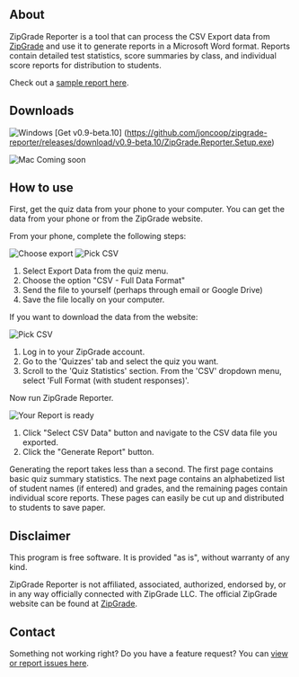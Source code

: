## About

ZipGrade Reporter is a tool that can process the CSV Export data from [ZipGrade](https://www.zipgrade.com/) and use it to generate reports in a Microsoft Word format. Reports contain detailed test statistics, score summaries by class, and individual score reports for distribution to students.

Check out a [sample report here](https://github.com/joncoop/zipgrade-reporter/raw/master/sample/sample_report.docx).

## Downloads

![Windows](https://raw.githubusercontent.com/joncoop/zipgrade-reporter/master/img/win.png) [Get v0.9-beta.10]
(https://github.com/joncoop/zipgrade-reporter/releases/download/v0.9-beta.10/ZipGrade.Reporter.Setup.exe)

![Mac](https://raw.githubusercontent.com/joncoop/zipgrade-reporter/master/img/mac.png) Coming soon

<!--![Linux](https://raw.githubusercontent.com/joncoop/zipgrade-reporter/master/img/lin.png) Coming Soon-->

## How to use

First, get the quiz data from your phone to your computer. You can get the data from your phone or from the ZipGrade website.

From your phone, complete the following steps:

![Choose export](https://raw.githubusercontent.com/joncoop/zipgrade-reporter/master/img/export.png)
![Pick CSV](https://raw.githubusercontent.com/joncoop/zipgrade-reporter/master/img/pick_csv.png)

  1. Select Export Data from the quiz menu.
  2. Choose the option "CSV - Full Data Format"
  3. Send the file to yourself (perhaps through email or Google Drive)
  4. Save the file locally on your computer.

If you want to download the data from the website:

  ![Pick CSV](https://raw.githubusercontent.com/joncoop/zipgrade-reporter/master/img/pick_csv_web.png)

  1. Log in to your ZipGrade account.
  2. Go to the 'Quizzes' tab and select the quiz you want.
  3. Scroll to the 'Quiz Statistics' section. From the 'CSV' dropdown menu, select 'Full Format (with student responses)'.

Now run ZipGrade Reporter.

  ![Your Report is ready](https://raw.githubusercontent.com/joncoop/zipgrade-reporter/master/img/ready.png)

  1. Click "Select CSV Data" button and navigate to the CSV data file you exported.
  2. Click the "Generate Report" button.

Generating the report takes less than a second. The first page contains basic quiz summary statistics. The next page contains an alphabetized list of student names (if entered) and grades, and the remaining pages contain individual score reports. These pages can easily be cut up and distributed to students to save paper.

<!--
## Donate

If want to support future development or just want to say thanks, consider [making a small donation](https://www.paypal.com/cgi-bin/webscr?cmd=_s-xclick&hosted_button_id=9Q3DTGDBMK7EJ&source=url).
-->
<!--
<form action="https://www.paypal.com/cgi-bin/webscr" method="post" target="_top">
<input type="hidden" name="cmd" value="_s-xclick" />
<input type="hidden" name="hosted_button_id" value="9Q3DTGDBMK7EJ" />
<input type="image" src="https://www.paypalobjects.com/en_US/i/btn/btn_donateCC_LG.gif" border="0" name="submit" title="PayPal - The safer, easier way to pay online!" alt="Donate with PayPal button" />
<img alt="" border="0" src="https://www.paypal.com/en_US/i/scr/pixel.gif" width="1" height="1" />
</form>
-->

## Disclaimer

This program is free software. It is provided "as is", without warranty of any kind.

ZipGrade Reporter is not affiliated, associated, authorized, endorsed by, or in any way officially connected with ZipGrade LLC. The official ZipGrade website can be found at [ZipGrade](https://www.zipgrade.com/).

## Contact

Something not working right? Do you have a feature request? You can [view or report issues here](https://github.com/joncoop/zipgrade-reporter/issues).
